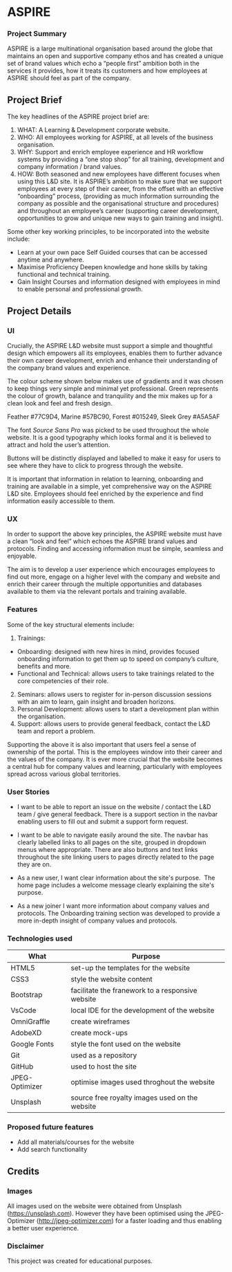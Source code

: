 # ASPIRE

### Project Summary

ASPIRE is a large multinational organisation based around the globe that maintains an open and supportive company ethos and has created a unique set of brand values which echo a “people first” ambition both in the services it provides, how it treats its customers and how employees at ASPIRE should feel as part of the company.

## Project Brief

The key headlines of the ASPIRE project brief are:

1. WHAT: A Learning & Development corporate website.
2. WHO: All employees working for ASPIRE, at all levels of the business organisation.
3. WHY: Support and enrich employee experience and HR workflow systems by providing a “one stop shop” for all training, development and company information / brand values.
4. HOW: Both seasoned and new employees have different focuses when using this L&D site. It is ASPIRE’s ambition to make sure that we support employees at every step of their career, from the offset with an effective “onboarding” process, (providing as much information surrounding the company as possible and the organisational structure and procedures) and throughout an employee’s career (supporting career development, opportunities to grow and unique new ways to gain training and insight).

Some other key working principles, to be incorporated into the website include:

* Learn at your own pace
Self Guided courses that can be accessed anytime and anywhere.
* Maximise Proficiency
Deepen knowledge and hone skills by taking functional and technical training.
* Gain Insight
Courses and information designed with employees in mind to enable personal and professional growth.

## Project Details

### UI

Crucially, the ASPIRE L&D website must support a simple and thoughtful design which empowers all its employees, enables them to further advance their own career development, enrich and enhance their understanding of the company brand values and experience. 

The colour scheme shown below makes use of gradients and it was chosen to keep things very simple and minimal yet professional. Green represents the colour of growth, balance and tranquility and the mix makes up for a clean look and feel and fresh design.

Feather #77C9D4,
Marine #57BC90,
Forest #015249,
Sleek Grey #A5A5AF

The font *Source Sans Pro* was picked to be used throughout the whole website. It is a good typography which looks formal and it is believed to attract and hold the user’s attention.
 
Buttons will be distinctly displayed and labelled to make it easy for users to see where they have to click to progress through the website.

It is important that information in relation to learning, onboarding and training are available in a simple, yet comprehensive way on the ASPIRE L&D site. Employees should feel enriched by the experience and find information easily accessible to them.

### UX

In order to support the above key principles, the ASPIRE website must have a clean “look and feel” which echoes the ASPIRE brand values and protocols. Finding and accessing information must be simple, seamless and enjoyable. 

The aim is to develop a user experience which encourages employees to find out more, engage on a higher level with the company and website and enrich their career through the multiple opportunities and databases available to them via the relevant portals and training available.

### Features

Some of the key structural elements include:

1. Trainings: 
* Onboarding: designed with new hires in mind, provides focused onboarding information to get them up to speed on company’s culture, benefits and more.
* Functional and Technical: allows users to take trainings related to the core competencies of their role.
2. Seminars: allows users to register for in-person discussion sessions with an aim to learn, gain insight and broaden horizons.
3. Personal Development: allows users to start a development plan within the organisation.
4. Support: allows users to provide general feedback, contact the L&D team and report a problem.

Supporting the above it is also important that users feel a sense of ownership of the portal. This is the employees window into their career and the values of the company. It is ever more crucial that the website becomes a central hub for company values and learning, particularly with employees spread across various global territories. 

### User Stories

* I want to be able to report an issue on the website / contact the L&D team / give general feedback.
There is a support section in the navbar enabling users to fill out  and submit a support form request.

* I want to be able to navigate easily around the site.
The navbar has clearly labelled links to all pages on the site, grouped in dropdown menus where appropriate. There are also buttons and text links throughout the site linking users to pages directly related to the page they are on.

* As a new user, I want clear information about the site's purpose. 
The home page includes a welcome message clearly explaining the site's purpose.

* As a new joiner I want more information about company values and protocols.
The Onboarding training section was developed to provide a more in-depth insight of company values and protocols.

### Technologies used

 <table>
    <thead>
      <tr>
        <th>What</th>
        <th>Purpose</th>
      </tr>
    </thead>
    <tbody>
        <tr>
            <td>HTML5</td>
            <td>set-up the templates for the website</td>
        </tr>
        <tr>
            <td>CSS3</td>
            <td>style the website content</td>
        </tr>
        <tr>
            <td>Bootstrap</td>
            <td>facilitate the franework to a responsive website</td>
        </tr>
        <tr>
            <td>VsCode</td>
            <td>local IDE for the development of the website</td>
        </tr>
         <tr>
            <td>OmniGraffle</td>
            <td>create wireframes</td>
        </tr>
         <tr>
            <td>AdobeXD</td>
            <td>create mock-ups</td>
        </tr>
         <tr>
            <td>Google Fonts</td>
            <td>style the font used on the website</td>
        </tr>
         <tr>
            <td>Git</td>
            <td>used as a repository</td>
        </tr>
         <tr>
            <td>GitHub</td>
            <td>used to host the site</td>
        </tr>
         <tr>
            <td>JPEG-Optimizer</td>
            <td>optimise images used throghout the website</td>
        </tr>
         <tr>
            <td>Unsplash</td>
            <td>source free royalty images used on the website</td>
        </tr>
    </tbody>
  </table>

### Proposed future features

- Add all materials/courses for the website
- Add search functionality

## Credits

### Images

All images used on the website were obtained from Unsplash (https://unsplash.com). However they have been optimised using the JPEG-Optimizer (http://jpeg-optimizer.com) for a faster loading and thus enabling a better user experience.


### Disclaimer

This project was created for educational purposes.